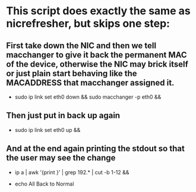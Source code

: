 # This script does exactly the same as nicrefresher, but skips one step:

## First take down the NIC and then we tell macchanger to give it back the permanent MAC of the device, otherwise the NIC may brick itself or just plain start behaving like the MACADDRESS that macchanger assigned it.

* sudo ip link set eth0 down && sudo macchanger -p eth0 &&

## Then just put in back up again

* sudo ip link set eth0 up &&

## And at the end again printing the stdout so that the user may see the change

* ip a | awk '{print }' | grep 192.* | cut -b 1-12 &&

* echo All Back to Normal
